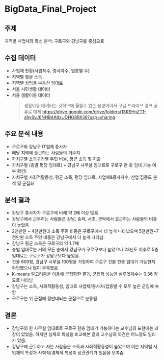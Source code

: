 # BigData_Final_Project

## **주제**
지역별 사업체의 특성 분석: 구로구와 강남구를 중심으로

## **수집 데이터**
- 사업체 현황(사업체수, 종사자수, 업종별 수)
- 지역별 평균 소득
- 지역별 상업용 부동산 임대료
- 서울 시민생활 데이터
- 서울 생활이동 데이터
    > 생활이동 데이터는 깃허브에 올릴수 없는 용량이어서 구글 드라이브 링크 공유로 대체 https://drive.google.com/drive/folders/13RSHnZT1-ahySvJ6NHB4A8xUDHG89X36?usp=sharing
## **주요 분석 내용**
- 구로구와 강남구 IT업체 종사자
- 해당 지역에 출근하는 사람들의 거주지
- 자치구별 소득구간별 주민 비율, 평균 소득 및 지출
- 자치구별 /층별 평당 임대료( + 강남구 사무실 임대료로 구로구 한 층 임대 가능 여부 확인)
- 자치구별 사회적활동성, 평균 소득, 평당 임대료, 사업체&종사자수, 산업 집중도 분석 및 군집화

## **분석 결과**
- 강남구 종사자가 구로구에 비해 약 2배 이상 많음
- 강남구에서 근무하는 사람들은 강남, 송파, 서초, 관악에서 출근하는 사람들의 비중이 높았음
- 2천만원 ~ 4천만원대 소득 주민 비중은 구로구에서 더 높게 나타났으며 5천만원~7천만원 소득 주민 비중은 강남구에서 더 높게 나타남.
- 강남구 평균 소득은 구로구의 약 1.7배
- 층별 임대료는 거의 모든 층에서 강남구가 구로구보다 높았으나 23년도 이후로 5층임대료는 구로구가 강남구보다 높았음.
- 건물 600평, 강남구 사무실 100평을 가정하여 구로구 건물 한층 임대가 가능한지 확인했으나 많이 부족했음.
- K-means 알고리즘을 이용해 군집화한 결과, 군집화 성능인 실루엣계수는 0.36 정도로 나타남
- 강남구는 소득, 사회적활동성, 임대료 사업체/종사자/업종별 수 모두 높은 군집에 속함
- 구로구는 위 군집에 정반대되는 군집으로 분류됨

## **결론**
- 강남구의 한 사무실 임대료로 구로구 한층 임대가 가능하다는 교수님의 표현에는 과장이 있었음. 하지만 실제로 특성을 비교해본 결과 교수님의 의견은 어느정도 일리가 있음.
- 강남구에 근무하고 사는 사람들은 소득과 사회적활동성이 높았으며 이는 지역별 사업체의 특성과 사회적/경제적 특성이 상관관계가 있음을 보여줌.
